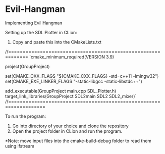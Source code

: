 # Evil-Hangman
Implementing Evil Hangman

Setting up the SDL Plotter in CLion:
1. Copy and paste this into the CMakeLists.txt

//=============================================================
`cmake_minimum_required(VERSION 3.9)

project(GroupProject)

set(CMAKE_CXX_FLAGS "${CMAKE_CXX_FLAGS} -std=c++11 -lmingw32")
set(CMAKE_EXE_LINKER_FLAGS "-static-libgcc -static-libstdc++")

add_executable(GroupProject main.cpp SDL_Plotter.h)
target_link_libraries(GroupProject SDL2main SDL2 SDL2_mixer)`
//===================================================================

To run the program:
1. Go into directory of your choice and clone the repository
2. Open the project folder in CLion and run the program.

*Note: move input files into the cmake-build-debug folder to read them using ifstream
